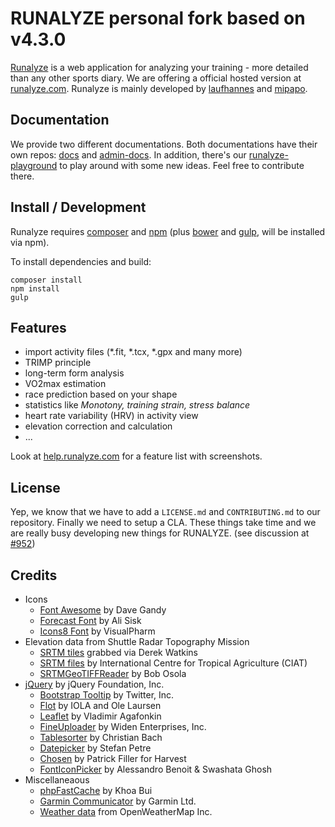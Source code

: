 # RUNALYZE personal fork based on v4.3.0

[Runalyze](https://blog.runalyze.com) is a web application for analyzing your training - more detailed than any other sports diary.
We are offering a official hosted version at [runalyze.com](https://runalyze.com).
Runalyze is mainly developed by [laufhannes](https://github.com/laufhannes) and [mipapo](https://github.com/mipapo).

## Documentation
We provide two different documentations.
Both documentations have their own repos: [docs](https://github.com/Runalyze/docs) and [admin-docs](https://github.com/Runalyze/admin-docs). In addition, there's our [runalyze-playground](https://github.com/Runalyze/runalyze-playground) to play around with some new ideas. Feel free to contribute there.

## Install / Development
Runalyze requires [composer](https://getcomposer.org/doc/00-intro.md#system-requirements) and
[npm](https://nodejs.org/en/download/)
(plus [bower](https://bower.io/) and
[gulp](https://gulpjs.com/), will be installed via npm).

To install dependencies and build:
```
composer install
npm install
gulp
```

## Features
 * import activity files (*.fit, *.tcx, *.gpx and many more)
 * TRIMP principle
 * long-term form analysis
 * VO2max estimation
 * race prediction based on your shape
 * statistics like *Monotony, training strain, stress balance*
 * heart rate variability (HRV) in activity view
 * elevation correction and calculation
 * ...

Look at [help.runalyze.com](https://help.runalyze.com/en/latest/features.html) for a feature list with screenshots.

## License
Yep, we know that we have to add a `LICENSE.md` and `CONTRIBUTING.md` to our repository. Finally we need to setup a CLA. These things take time and we are really busy developing new things for RUNALYZE.
 (see discussion at [#952](https://github.com/Runalyze/Runalyze/issues/952))

## Credits
* Icons
  * [Font Awesome](http://fontawesome.io/) by Dave Gandy
  * [Forecast Font](http://forecastfont.iconvau.lt/) by Ali Sisk
  * [Icons8 Font](https://icons8.com/) by VisualPharm
* Elevation data from Shuttle Radar Topography Mission
  * [SRTM tiles](http://dwtkns.com/srtm/) grabbed via Derek Watkins
  * [SRTM files](http://srtm.csi.cgiar.org/) by International Centre for Tropical  Agriculture (CIAT)
  * [SRTMGeoTIFFReader](https://www.osola.org.uk/elevations/index.htm) by Bob Osola
* [jQuery](https://jquery.org/) by jQuery Foundation, Inc.
  * [Bootstrap Tooltip](https://bootstrapdocs.com/v2.0.0/docs/javascript.html#tooltips) by Twitter, Inc.
  * [Flot](http://www.flotcharts.org/) by IOLA and Ole Laursen
  * [Leaflet](http://leafletjs.com/) by Vladimir Agafonkin
  * [FineUploader](https://github.com/Widen/fine-uploader) by Widen Enterprises, Inc.
  * [Tablesorter](http://tablesorter.com/docs/) by Christian Bach
  * [Datepicker](http://www.eyecon.ro/) by Stefan Petre
  * [Chosen](https://www.getharvest.com/) by Patrick Filler for Harvest
  * [FontIconPicker](https://codeb.it/) by Alessandro Benoit &amp; Swashata Ghosh
* Miscellaneaous
  * [phpFastCache](https://github.com/khoaofgod/phpfastcache) by Khoa Bui
  * [Garmin Communicator](https://software.garmin.com/de-DE/gcp.html) by Garmin Ltd.
  * [Weather data](http://openweathermap.org) from OpenWeatherMap Inc.
